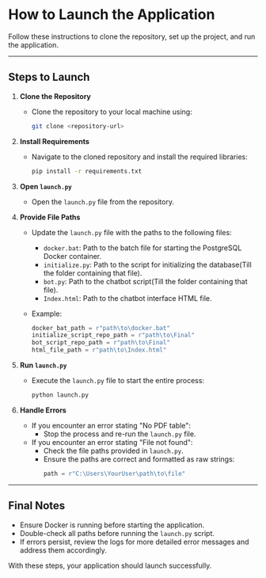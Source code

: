 # How to Launch the Application

Follow these instructions to clone the repository, set up the project, and run the application.

---

## Steps to Launch

1. **Clone the Repository**
   - Clone the repository to your local machine using:
     ```bash
     git clone <repository-url>
     ```

2. **Install Requirements**
   - Navigate to the cloned repository and install the required libraries:
     ```bash
     pip install -r requirements.txt
     ```

3. **Open `launch.py`**
   - Open the `launch.py` file from the repository.

4. **Provide File Paths**
   - Update the `launch.py` file with the paths to the following files:
     - `docker.bat`: Path to the batch file for starting the PostgreSQL Docker container.
     - `initialize.py`: Path to the script for initializing the database(Till the folder containing that file).
     - `bot.py`: Path to the chatbot script(Till the folder containing that file).
     - `Index.html`: Path to the chatbot interface HTML file.

   - Example:
     ```python
     docker_bat_path = r"path\to\docker.bat"
     initialize_script_repo_path = r"path\to\Final"
     bot_script_repo_path = r"path\to\Final"
     html_file_path = r"path\to\Index.html"
     ```

5. **Run `launch.py`**
   - Execute the `launch.py` file to start the entire process:
     ```bash
     python launch.py
     ```

6. **Handle Errors**
   - If you encounter an error stating "No PDF table":
     - Stop the process and re-run the `launch.py` file.
   - If you encounter an error stating "File not found":
     - Check the file paths provided in `launch.py`.
     - Ensure the paths are correct and formatted as raw strings:
       ```python
       path = r"C:\Users\YourUser\path\to\file"
       ```

---

## Final Notes

- Ensure Docker is running before starting the application.
- Double-check all paths before running the `launch.py` script.
- If errors persist, review the logs for more detailed error messages and address them accordingly.

With these steps, your application should launch successfully.

